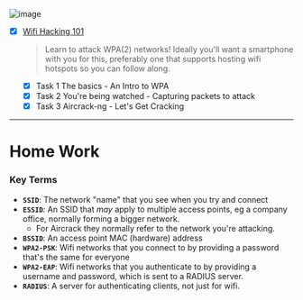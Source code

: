 ![image](https://user-images.githubusercontent.com/51442719/172148094-57fb849b-d8d6-4de2-8967-c338232c69c9.png)

- [x] [Wifi Hacking 101](https://tryhackme.com/room/wifihacking101)
  > Learn to attack WPA(2) networks! Ideally you'll want a smartphone with you for this, preferably one that supports hosting wifi hotspots so you can follow along.
    - [x] Task 1  The basics - An Intro to WPA
    - [x] Task 2  You're being watched - Capturing packets to attack
    - [x] Task 3  Aircrack-ng - Let's Get Cracking

---

# Home Work

### Key Terms
- **`SSID`**: The network "name" that you see when you try and connect
- **`ESSID`**: An SSID that *may* apply to multiple access points, eg a company office, normally forming a bigger network. 
  - For Aircrack they normally refer to the network you're attacking.
- **`BSSID`**: An access point MAC (hardware) address
- **`WPA2-PSK`**: Wifi networks that you connect to by providing a password that's the same for everyone
- **`WPA2-EAP`**: Wifi networks that you authenticate to by providing a username and password, which is sent to a RADIUS server.
- **`RADIUS`**: A server for authenticating clients, not just for wifi.
